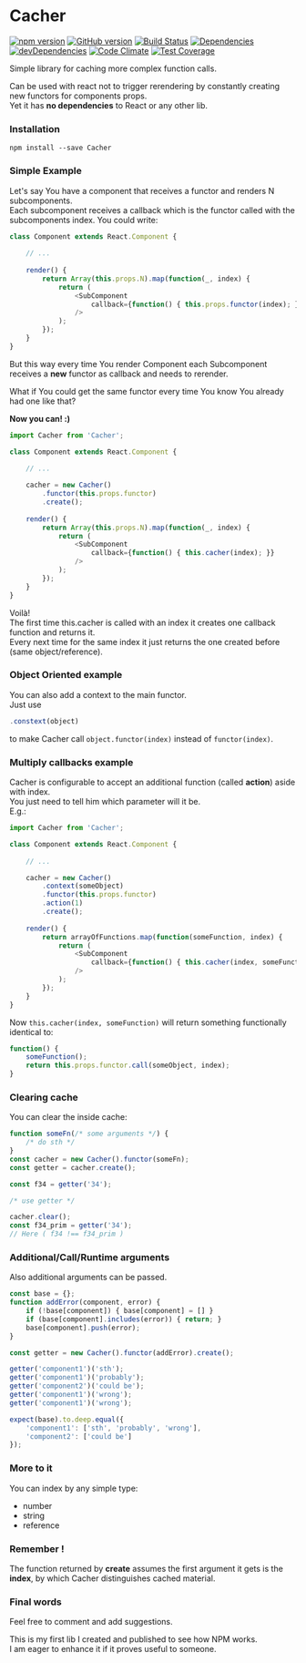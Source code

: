 # Cacher

[![npm version](https://badge.fury.io/js/Cacher.svg)](https://badge.fury.io/js/Cacher)
[![GitHub version](https://badge.fury.io/gh/Mindriel%2FCacher.svg)](https://badge.fury.io/gh/Mindriel%2FCacher)
[![Build Status](https://api.travis-ci.org/Mindriel/Cacher.svg?branch=master)](https://travis-ci.org/Mindriel/Cacher)
[![Dependencies](https://david-dm.org/Mindriel/Cacher.svg)](https://david-dm.org/Mindriel/Cacher)
[![devDependencies](https://david-dm.org/Mindriel/Cacher/dev-status.svg)](https://david-dm.org/Mindriel/Cacher?type=dev)
[![Code Climate](https://codeclimate.com/github/Mindriel/Cacher/badges/gpa.svg)](https://codeclimate.com/github/Mindriel/Cacher)
[![Test Coverage](https://codeclimate.com/github/Mindriel/Cacher/badges/coverage.svg)](https://codeclimate.com/github/Mindriel/Cacher/coverage)

Simple library for caching more complex function calls.

Can be used with react not to trigger rerendering by constantly creating new functors for components props.  
Yet it has **no dependencies** to React or any other lib.

### Installation
```
npm install --save Cacher
```

### Simple Example
Let's say You have a component that receives a functor and renders N subcomponents.  
Each subcomponent receives a callback which is the functor called with the subcomponents index.
You could write:
```javascript
class Component extends React.Component {
  
    // ...
  
    render() {
        return Array(this.props.N).map(function(_, index) {
            return (
                <SubComponent
                    callback={function() { this.props.functor(index); }}
                />
            );
        });
    }
}
```

But this way every time You render Component each Subcomponent receives a **new** functor
as callback and needs to rerender.

What if You could get the same functor every time You know You already had one like that?

**Now you can! :)**
```javascript
import Cacher from 'Cacher';

class Component extends React.Component {
  
    // ...

    cacher = new Cacher()
        .functor(this.props.functor)
        .create();
  
    render() {
        return Array(this.props.N).map(function(_, index) {
            return (
                <SubComponent
                    callback={function() { this.cacher(index); }}
                />
            );
        });
    }
}
```
Voilà!  
The first time this.cacher is called with an index it creates one callback function and returns it.  
Every next time for the same index it just returns the one created before (same object/reference).


### Object Oriented example

You can also add a context to the main functor.  
Just use
```javascript
.constext(object)
```
to make Cacher call
```object.functor(index)``` instead of ```functor(index)```.

### Multiply callbacks example

Cacher is configurable to accept an additional function (called **action**) aside with index.  
You just need to tell him which parameter will it be.  
E.g.:
```javascript
import Cacher from 'Cacher';

class Component extends React.Component {
  
    // ...

    cacher = new Cacher()
        .context(someObject)
        .functor(this.props.functor)
        .action(1)
        .create();
  
    render() {
        return arrayOfFunctions.map(function(someFunction, index) {
            return (
                <SubComponent
                    callback={function() { this.cacher(index, someFunction); }}
                />
            );
        });
    }
}
```
Now ```this.cacher(index, someFunction)``` will return something functionally identical to:
```javascript
function() {
    someFunction();
    return this.props.functor.call(someObject, index);
}
```

### Clearing cache
You can clear the inside cache:
```javascript
function someFn(/* some arguments */) {
    /* do sth */
}
const cacher = new Cacher().functor(someFn);
const getter = cacher.create();

const f34 = getter('34');

/* use getter */

cacher.clear();
const f34_prim = getter('34');
// Here ( f34 !== f34_prim )
```

### Additional/Call/Runtime arguments
Also additional arguments can be passed.
```javascript
const base = {};
function addError(component, error) {
    if (!base[component]) { base[component] = [] }
    if (base[component].includes(error)) { return; }
    base[component].push(error);
}

const getter = new Cacher().functor(addError).create();

getter('component1')('sth');
getter('component1')('probably');
getter('component2')('could be');
getter('component1')('wrong');
getter('component1')('wrong');

expect(base).to.deep.equal({
    'component1': ['sth', 'probably', 'wrong'],
    'component2': ['could be']
});
```


### More to it
You can index by any simple type:
 - number
 - string
 - reference
 
### Remember !
The function returned by **create** assumes the first argument it gets is the **index**,
by which Cacher distinguishes cached material.

### Final words
Feel free to comment and add suggestions.

This is my first lib I created and published to see how NPM works.  
I am eager to enhance it if it proves useful to someone.
